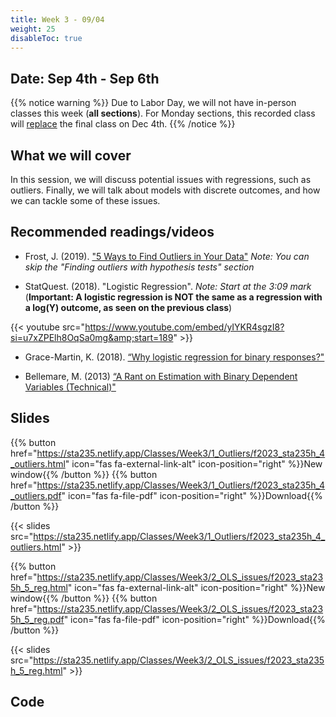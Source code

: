 ```yaml
---
title: Week 3 - 09/04
weight: 25
disableToc: true
---
```


## Date: Sep 4th - Sep 6th

{{% notice warning %}}
Due to Labor Day, we will not have in-person classes this week (**all sections**). For Monday sections, this recorded class will <u>replace</u> the final class on Dec 4th.
{{% /notice %}}

## What we will cover

In this session, we will discuss potential issues with regressions, such as outliers. Finally, we will talk about models with discrete outcomes, and how we can tackle some of these issues.

## Recommended readings/videos

- Frost, J. (2019). ["5 Ways to Find Outliers in Your Data"](https://statisticsbyjim.com/basics/outliers/) *Note: You can skip the "Finding outliers with hypothesis tests" section*

- StatQuest. (2018). "Logistic Regression". *Note: Start at the 3:09 mark* (**Important: A logistic regression is NOT the same as a regression with a log(Y) outcome, as seen on the previous class**)

{{< youtube src="https://www.youtube.com/embed/yIYKR4sgzI8?si=u7xZPElh8OqSa0mg&amp;start=189" >}}

- Grace-Martin, K. (2018). [“Why logistic regression for binary responses?"](https://www.theanalysisfactor.com/why-logistic-regression-for-binary-response/)


- Bellemare, M. (2013) [“A Rant on Estimation with Binary Dependent Variables (Technical)"](http://marcfbellemare.com/wordpress/8951)


## Slides

{{% button href="https://sta235.netlify.app/Classes/Week3/1_Outliers/f2023_sta235h_4_outliers.html" icon="fas fa-external-link-alt" icon-position="right" %}}New window{{% /button %}} {{% button href="https://sta235.netlify.app/Classes/Week3/1_Outliers/f2023_sta235h_4_outliers.pdf" icon="fas fa-file-pdf" icon-position="right" %}}Download{{% /button %}} 

{{< slides src="https://sta235.netlify.app/Classes/Week3/1_Outliers/f2023_sta235h_4_outliers.html" >}}


{{% button href="https://sta235.netlify.app/Classes/Week3/2_OLS_issues/f2023_sta235h_5_reg.html" icon="fas fa-external-link-alt" icon-position="right" %}}New window{{% /button %}} {{% button href="https://sta235.netlify.app/Classes/Week3/2_OLS_issues/f2023_sta235h_5_reg.pdf" icon="fas fa-file-pdf" icon-position="right" %}}Download{{% /button %}} 

{{< slides src="https://sta235.netlify.app/Classes/Week3/2_OLS_issues/f2023_sta235h_5_reg.html" >}}

## Code
 
<!-- Download the R Script for the "in-class" exercise here:
<script>let date = Date.now();</script>
<a onclick="gtag('event','code3_inclass', {'event_category': 'code','event_label': 'code3_inclass', 'event_action': date, 'debug_mode':true });" href="https://raw.githubusercontent.com/maibennett/sta235/main/exampleSite/content/Classes/Week3/2_OLS_issues/code/f2023_sta235h_3_reg_in_class.R" target="_blank" class="btn btn-default">Download<i class="fas fa-code"></i></a>

Here is the full R script for this class, with some additional questions: 

<a onclick="gtag('event','code3', {'event_category': 'code','event_label': 'code3', 'event_action': date, 'debug_mode':true });" href="https://raw.githubusercontent.com/maibennett/sta235/main/exampleSite/content/Classes/Week3/2_OLS_issues/code/f2023_sta235h_3_reg.R" target="_blank" class="btn btn-default">Download<i class="fas fa-code"></i></a>
 -->
